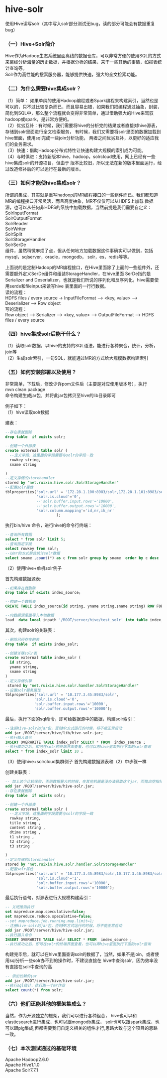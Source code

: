 # hive-solr
使用Hive读写solr（其中写入solr部分测试无bug，读的部分可能会有数据重复bug）


### （一）Hive+Solr简介
Hive作为Hadoop生态系统里面离线的数据仓库，可以非常方便的使用SQL的方式来离线分析海量的历史数据，并根据分析的结果，来干一些其他的事情，如报表统计查询等。
<br/>Solr作为高性能的搜索服务器，能够提供快速，强大的全文检索功能。

### （二）为什么需要hive集成solr？
（1）简单： 如果单纯的使用Hadoop编程或者Spark编程来构建索引，当然也是可以的，只不过比较复杂而已，而且容易出错，如果我们把编程通过抽象，封装，简化到SQL中，那么整个流程就会变得非常简单，通过借助强大的Hive来驾驭hadoop或spark，是非常方便的。<br/>
（2）优劣互补：有时候，我们需要将hive的分析完的结果或者直接对hive源表，存储到solr里面进行全文检索服务，
有时候，我们又需要将solr里面的数据加载到hive里面，使用sql完成一些join分析功能， 两者之间优劣互补，以更好的适应我们的业务需求。<br/>
（3）快速：借助Hadoop分布式特性让快速构建大规模的索引成为可能。<br/>
（4）与时俱进：支持新版本hive，hadoop，solrcloud使用，网上已经有一些hive集成solr的开源项目，但由于
版本比较旧，所以无法在新的版本里面运行，经过改造修补后的可以运行在最新的版本。<br/>

### （三）如何才能使hive集成solr？
所谓的集成，其实就是重写hadoop的MR编程接口的一些组件而已。我们都知道MR的编程接口非常灵活，而且高度抽象，MR不仅仅可以从HDFS上加载
数据源，也可以从任何非HDFS的系统中加载数据，当然前提是我们需要自定义：
<br/>SolrInputFormat<br/>
SolrOutputFormat<br/>
SolrReader<br/>
SolrWriter<br/>
SolrSplit<br/>
SolrStorageHandler<br/>
SolrSerDe<br/>
组件，虽然稍微麻烦了点，但从任何地方加载数据这件事确实可以做到，包括mysql，sqlserver，oracle，mongodb，
solr，es，redis等等。<br/>

上面说的是定制Hadoop的MR编程接口，在Hive里面除了上面的一些组件外，还需要额外定义SerDe组件和组装StorageHandler，在hive里面
SerDe指的是 Serializer and Deserializer，也就是我们所说的序列化和反序列化，hive需要使用serde和fileinput来读写hive 表里面的一行行数据。<br/>
读的流程：<br/>
HDFS files / every source ->  InputFileFormat --> <key, value> --> Deserializer --> Row object<br/>
写的流程：<br/>
Row object --> Serializer --> <key, value> --> OutputFileFormat --> HDFS files / every source<br/>

### （四）hive集成solr后能干什么？
（1）读取solr数据，以hive的支持的SQL语法，能进行各种聚合，统计，分析，join等<br/>
（2）生成solr索引，一句SQL，就能通过MR的方式给大规模数据构建索引<br/>

### （五）如何安装部署以及使用？
非常简单，下载后，修改少许pom文件后（主要是对应使用版本号），执行<br/>
mvn clean package <br/>
命令构建生成jar包，并将此jar包拷贝至hive的lib目录即可<br/>

例子如下：<br/>
（1）hive读取solr数据<br/>

建表：
````sql
--存在表就删除
drop table  if exists solr;

--创建一个外部表
create external table solr (
  --定义字段，这里面的字段需要与solr的字段一致
  rowkey string,
  sname string

)
--定义存储的storehandler
stored by "net.ruixin.hive.solr.SolrStorageHandler"
--配置solr属性
tblproperties('solr.url' = '172.28.1.100:8983/solr,172.28.1.101:8983/solr,172.28.1.102:8983/solr',
              'solr.is.cloud'='0',
              --'solr.buffer.input.rows'='10000',
              --'solr.buffer.output.rows'='10000',
              'solr.column.mapping'='id,nr,ik_nr'
                       );

````
执行bin/hive 命令，进行hive的命令行终端：<br/>

````sql
--查询所有数据
select * from solr limit 5;
--查询指定字段
select rowkey from solr;
--以mr的方式聚合统计solr数据
select sname ,count(*) as c from solr group by sname  order by c desc

````

（2）使用hive+单机solr例子

首先构建数据源表:
````sql
--如果存在就删除
drop table if exists index_source;

--构建一个数据表
CREATE TABLE index_source(id string, yname string,sname string) ROW FORMAT DELIMITED FIELDS TERMINATED BY ',' STORED AS TEXTFILE;

--向数据源里面导入本地数据
load  data local inpath '/ROOT/server/hive/test_solr' into table index_source;
````

其次，构建solr的关联表：<br/>
````sql
--删除已经存在的表
drop table  if exists index_solr;

--创建关联solr表
create external table index_solr (
  id string,
  yname string,
  sname string
) 
--定义存储引擎
 stored by "net.ruixin.hive.solr.handler.SolrStorageHandler"
--设置solr服务属性
tblproperties('solr.url' = '10.177.3.45:8983/solr',
             'solr.is.cloud'='0',
             'solr.buffer.input.rows'='10000',
             'solr.buffer.output.rows'='10000');
````
最后，执行下面的sql命令，即可给数据源中的数据，构建solr索引：<br/>
````sql
--注册hive-solr的jar包，否则MR方式运行的时候，将不能正常启动
add jar /ROOT/server/hive/lib/hive-solr.jar;
--执行插入命令
INSERT OVERWRITE TABLE index_solr SELECT * FROM  index_source ; 
--执行成功之后，即可在solr的终端界面查看，也可以再hive里面执行下面的solr查询
select * from index_solr limit 10 ;
````
（3）使用hive+solrcloud集群例子
首先构建数据源表和（2）中步骤一样

创建关联表：
````sql
-- 加上这个比较保险，否则数据量大的时候，在其他机器是没办法获取这个jar，而抛出空指针的
add jar /ROOT/server/hive/hive-solr.jar; 
--存在表就删除
drop table  if exists solr;

--创建一个外部表
create external table solr (
  --定义字段，这里面的字段需要与solr的字段一致
  rowkey string,
  title string ,
  content string ,
  dtime string ,
  t1 string ,
  t2 string ,
  t3 string 

)  
--定义存储的storehandler
stored by "net.ruixin.hive.solr.handler.SolrStorageHandler"
--配置solr属性
tblproperties('solr.url' = '10.177.3.45:8983/solr,10.177.3.46:8983/solr',
              'solr.is.cloud'='1',
              'solr.buffer.input.rows'='10000',
              'solr.buffer.output.rows'='10000');
````

最后执行语句，对源表进行大规模构建索引：
````sql
-- 关闭推测执行
set mapreduce.map.speculative=false;
set mapreduce.reduce.speculative=false;
--set mapreduce.job.running.map.limit=1;
--注册hive-solr的jar包，否则MR方式运行的时候，将不能正常启动  
add jar /ROOT/server/hive/hive-solr.jar;  
--执行插入命令  
INSERT OVERWRITE TABLE solr SELECT * FROM  index_source ;   
--执行成功之后，即可在solr的终端界面查看，也可以再hive里面执行下面的solr查询
````
构建完毕后，就可以在hive里面查询solr的数据了，当然，如果不是join，或者使用sql分析一些solr办不到的操作时，不建议直接在
hive中查询solr，因为效率没有直接在solr中查询的高
````sql
-- 添加依赖的jar
add jar /ROOT/server/hive/hive-solr.jar;  
--执行sql统计，执行跑一个mr作业
select count(*) from solr;

````




### （六）他们还能其他的框架集成么？
当然，作为开源独立的框架，我们可以进行各种组合， hive也可以和elasticsearch进行集成，也可以跟mongodb集成，
solr也可以跟spark集成，也可以跟pig集成,但都需要我们自定义相关的组件才行,思路大致与这个项目的思路一致。

### （七）本次测试通过的基础环境
Apache Hadoop2.6.0<br/>
Apache Hive1.1.0<br/>
Apache Solr7.7.1<br/>
